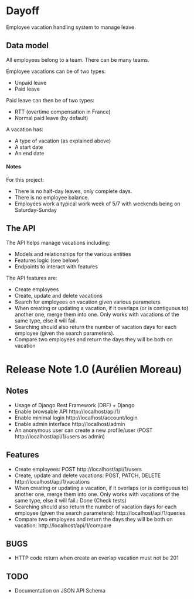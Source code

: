 # Dayoff
Employee vacation handling system to manage leave.


## Data model

All employees belong to a team. There can be many teams.

Employee vacations can be of two types:
* Unpaid leave
* Paid leave

Paid leave can then be of two types:
* RTT (overtime compensation in France)
* Normal paid leave (by default)

A vacation has:
* A type of vacation (as explained above)
* A start date
* An end date

#### Notes

For this project:
* There is no half-day leaves, only complete days.
* There is no employee balance.
* Employees work a typical work week of 5/7 with weekends being on Saturday-Sunday


## The API

The API helps manage vacations including:
* Models and relationships for the various entities
* Features logic (see below)
* Endpoints to interact with features

The API features are:


* Create employees
* Create, update and delete vacations
* Search for employees on vacation given various parameters
* When creating or updating a vacation, if it overlaps (or is contiguous to) another one, merge them into one.
  Only works with vacations of the same type, else it will fail.
* Searching should also return the number of vacation days for each employee (given the search parameters).
* Compare two employees and return the days they will be both on vacation


# Release Note 1.0 (Aurélien Moreau)

## Notes
* Usage of Django Rest Framework (DRF) + Django
* Enable browsable API http://localhost/api/1/
* Enable minimal login http://localhost/account/login
* Enable admin interface http://localhost/admin
* An anonymous user can create a new profile/user (POST http://localhost/api/1/users as admin)

## Features
* Create employees: POST http://localhost/api/1/users
* Create, update and delete vacations: POST, PATCH, DELETE http://localhost/api/1/vacations
* When creating or updating a vacation, if it overlaps (or is contiguous to) another one, merge them into one.
  Only works with vacations of the same type, else it will fail.: Done (Check tests)
* Searching should also return the number of vacation days for each employee (given the search parameters): http://localhost/api/1/queries
* Compare two employees and return the days they will be both on vacation: http://localhost/api/1/compare


## BUGS
* HTTP code return when create an overlap vacation must not be 201

## TODO
* Documentation on JSON API Schema
